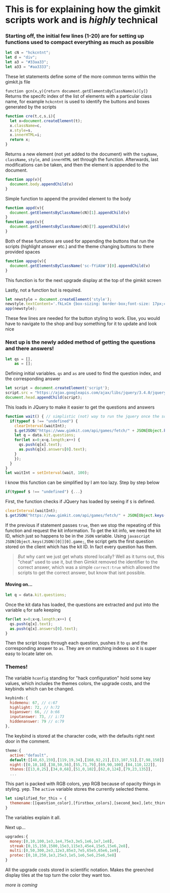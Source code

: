 # This is for explaining how the gimkit scripts work and is *highly* technical

### Starting off, the initial few lines (1-20) are for setting up functions used to compact everything as much as possible

```javascript
let cN = "hckcntnt";
let d = "div";
let a3 = "#33aa33";
let a33 = "#aa3333";
```
These let statements define some of the more common terms within the gimkit.js file

`function gcn(x,y){return document.getElementsByClassName(x)[y]}`
Returns the specifc index of the list of elements with a particular class name, for example `hckcntnt` is used to identify the buttons and boxes generated by the scripts

```javascript
function cre(t,c,s,i){
  let x=document.createElement(t);
  x.className=c,
  x.style=s,
  x.innerHTML=i;
  return x;
}
```
Returns a new element (not yet added to the document) with the `tagName`, `className`, `style`, and `innerHTML` set through the function. Afterwards, last modifications can be taken, and then the element is appended to the document.

```javascript
function app(v){
  document.body.appendChild(v)
}
```
Simple function to append the provided element to the body

```javascript
function appd(v){
  document.getElementsByClassName(cN)[1].appendChild(v)
}
function apps(v){
  document.getElementsByClassName(cN)[7].appendChild(v)
}
```
Both of these functions are used for appending the buttons that run the scripts (highlight answer etc.) and the theme changing buttons to there provided spaces

```javascript
function appup(v){
  document.getElementsByClassName('sc-fYiAbW')[0].appendChild(v)
}
```
This function is for the next upgrade display at the top of the gimkit screen

Lastly, not a function but is required.
```javascript
let newstyle = document.createElement('style');
newstyle.textContent='.fkLxCm {box-sizing: border-box;font-size: 17px;color: white;font-weight: bold;text-align: center;display: inline-block;user-select: none;cursor: pointer;padding: 12px 16px;background: rgb(0, 85, 255);transition: background 0.2s ease 0s;border-radius: 4px;font-family: "Product Sans", sans-serif;}';
app(newstyle);
```
These few lines are needed for the button styling to work. Else, you would have to navigate to the shop and buy something for it to update and look nice

### Next up is the newly added method of getting the questions and there answers!

```javascript
let qs = [],
    as = [];
```
Defining initial variables. `qs` and `as` are used to find the question index, and the corresponding answer

```javascript
let script = document.createElement('script');
script.src = "https://ajax.googleapis.com/ajax/libs/jquery/3.4.0/jquery.min.js";
document.head.appendChild(script);
```
This loads in JQuery to make it easier to get the questions and answers

```javascript
function wait() { // simplistic (not) way to run the jquery once the source loads
  if(typeof $ !== "undefined") {
    clearInterval(waitInt);
    $.getJSON("https://www.gimkit.com/api/games/fetch/" + JSON[Object.keys(JSON)[0]][0].game,function(data){
    let q = data.kit.questions;
    for(let x=0;x<q.length;x++) {
      qs.push(q[x].text);
      as.push(q[x].answers[0].text);
    }
    });
  }
}
let waitInt = setInterval(wait, 100);
```
I know this function can be simplified by I am too lazy. Step by step below

```javascript
if(typeof $ !== "undefined") {...}
```
First, the function checks if JQuery has loaded by seeing if `$` is defined.

```javascript
clearInterval(waitInt);
$.getJSON("https://www.gimkit.com/api/games/fetch/" + JSON[Object.keys(JSON)[0]][0].game,function(data){
```
If the previous if statement passes `true`, then we stop the repeating of this function and request the kit information. To get the kit info, we need the kit ID, which just so happens to be in the `JSON` variable. Using ```javascript JSON[Object.keys(JSON)[0]][0].game;```, the script gets the first question stored on the client which has the kit ID. In fact every question has them.
> *But* why cant we just get whats stored locally? Well as it turns out, this "cheat" used to use it, but then Gimkit removed the identifier to the correct answer, which was a simple `correct:true` which allowed the scripts to get the correct answer, but know that isnt possible.

#### Moving on...

```javascript
let q = data.kit.questions;
```
Once the kit data has loaded, the questions are extracted and put into the variable `q` for safe keeping

```javascript
for(let x=0;x<q.length;x++) {
  qs.push(q[x].text);
  as.push(q[x].answers[0].text);
}
```
Then the script loops through each question, pushes it to `qs` and the corresponding answer to `as`. They are on matching indexes so it is super easy to locate later on.

### Themes!

The variable `hconfig` standing for "hack configuration" hold some key values, which includes the themes colors, the upgrade costs, and the keybinds which can be changed.

```javascript
keybinds:{
  hidemenu: 67, // c:67
  highlight: 72, // h:72
  biganswer: 66, // b:66
  inputanswer: 73, // i:73
  hiddenanswer: 79 // o:79
},
```
The keybind is stored at the character code, with the defaults right next door in the comment.

```javascript
theme:{
  active:"default",
  default:[[48,63,159],[119,19,34],[168,92,21],[13,107,51],[7,98,150]],
  night:[[0,10,18],[38,50,56],[55,71,79],[69,90,100],[84,110,122]],
  thanos:[[13,0,25],[34,0,68],[51,0,102],[62,0,124],[79,23,135]],
  ...
```
This part is packed with RGB colors, yep RGB because of opacity things in styling. yep. The `active` variable stores the currently selected theme.

```javascript
let simplified_for_this = {
  themename:[[question_color],[firstbox_colors],[second_box],[etc_third],[fourth_and_final]]
}
```
The variables explain it all.

Next up...
```javascript
upgrades:{
  money:[0,10,100,1e3,1e4,75e3,3e5,1e6,1e7,1e8],
  streak:[0,15,150,1500,15e3,115e3,45e4,15e5,15e6,2e8],
  multi:[0,50,300,2e3,12e3,85e3,7e5,65e5,65e6,1e9],
  protec:[0,10,250,1e3,25e3,1e5,1e6,5e6,25e6,5e8]
}
```
All the upgrade costs stored in scientific notation. Makes the green/red display tiles at the top turn the color they want too.

*more is coming*
